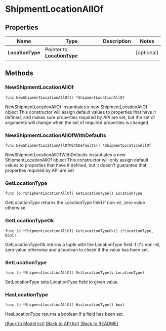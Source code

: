 # ShipmentLocationAllOf

## Properties

Name | Type | Description | Notes
------------ | ------------- | ------------- | -------------
**LocationType** | Pointer to [**LocationType**](LocationType.md) |  | [optional] 

## Methods

### NewShipmentLocationAllOf

`func NewShipmentLocationAllOf() *ShipmentLocationAllOf`

NewShipmentLocationAllOf instantiates a new ShipmentLocationAllOf object
This constructor will assign default values to properties that have it defined,
and makes sure properties required by API are set, but the set of arguments
will change when the set of required properties is changed

### NewShipmentLocationAllOfWithDefaults

`func NewShipmentLocationAllOfWithDefaults() *ShipmentLocationAllOf`

NewShipmentLocationAllOfWithDefaults instantiates a new ShipmentLocationAllOf object
This constructor will only assign default values to properties that have it defined,
but it doesn't guarantee that properties required by API are set

### GetLocationType

`func (o *ShipmentLocationAllOf) GetLocationType() LocationType`

GetLocationType returns the LocationType field if non-nil, zero value otherwise.

### GetLocationTypeOk

`func (o *ShipmentLocationAllOf) GetLocationTypeOk() (*LocationType, bool)`

GetLocationTypeOk returns a tuple with the LocationType field if it's non-nil, zero value otherwise
and a boolean to check if the value has been set.

### SetLocationType

`func (o *ShipmentLocationAllOf) SetLocationType(v LocationType)`

SetLocationType sets LocationType field to given value.

### HasLocationType

`func (o *ShipmentLocationAllOf) HasLocationType() bool`

HasLocationType returns a boolean if a field has been set.


[[Back to Model list]](../README.md#documentation-for-models) [[Back to API list]](../README.md#documentation-for-api-endpoints) [[Back to README]](../README.md)


